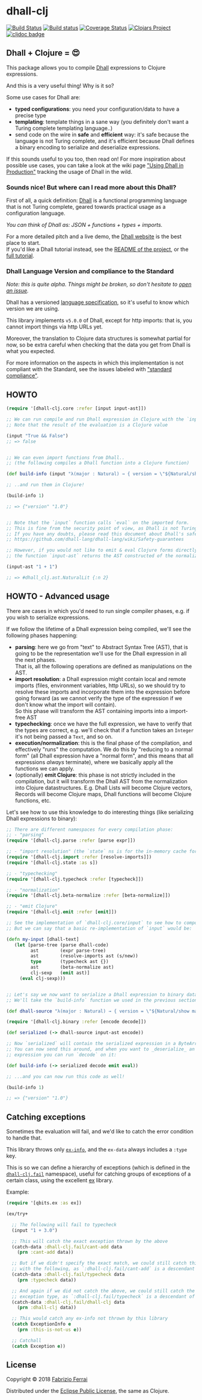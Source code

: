 # dhall-clj

[![Build Status](https://travis-ci.org/f-f/dhall-clj.svg?branch=master)](https://travis-ci.org/f-f/dhall-clj)
[![Build status](https://ci.appveyor.com/api/projects/status/l7ntvofkhy9iwh28/branch/master?svg=true)](https://ci.appveyor.com/project/f-f/dhall-clj/branch/master)
[![Coverage Status](https://coveralls.io/repos/github/f-f/dhall-clj/badge.svg?branch=master)](https://coveralls.io/github/f-f/dhall-clj?branch=master)
[![Clojars Project](https://img.shields.io/clojars/v/dhall-clj/dhall-clj.svg)](https://clojars.org/dhall-clj/dhall-clj)
[![cljdoc badge](https://cljdoc.xyz/badge/dhall-clj/dhall-clj)](https://cljdoc.xyz/d/dhall-clj/dhall-clj/CURRENT)

## Dhall + Clojure = 😍

This package allows you to compile [Dhall][dhall] expressions to Clojure expressions.

And this is a very useful thing! Why is it so?

Some use cases for Dhall are:
- **typed configurations**: you need your configuration/data to have a precise type
- **templating**: template things in a sane way (you definitely don't want a Turing complete
  templating language..)
- send code on the wire in **safe** and **efficient** way: it's safe because the language is not
  Turing complete, and it's efficient because Dhall defines a binary encoding to serialize and 
  deserialize expressions.

If this sounds useful to you too, then read on! For more inspiration about possible use cases, you can
take a look at the wiki page ["Using Dhall in Production"][dhall-production] tracking the usage of
Dhall in the wild.

### Sounds nice! But where can I read more about this Dhall?

First of all, a quick definition: [Dhall][dhall] is a functional programming language that is not
Turing complete, geared towards practical usage as a configuration language.

*You can think of Dhall as: JSON + functions + types + imports.*

For a more detailed pitch and a live demo, the [Dhall website][dhall] is the best place to start.  
If you'd like a Dhall tutorial instead, see the [README of the project][dhall-repo], 
or the [full tutorial][dhall-tutorial].

### Dhall Language Version and compliance to the Standard

*Note: this is quite alpha. Things might be broken, so don't hesitate to [open an issue][issues].*

Dhall has a versioned [language specification][dhall-repo], so it's useful to know which version we are using.

This library implements `v5.0.0` of Dhall, except for http imports: that is, you cannot import things via
http URLs yet.

Moreover, the translation to Clojure data structures is somewhat partial for now, so be extra careful when
checking that the data you get from Dhall is what you expected.

For more information on the aspects in which this implementation is not compliant with the Standard, see
the issues labeled with ["standard compliance"][standard-compliance-issues].

## HOWTO

```clojure
(require '[dhall-clj.core :refer [input input-ast]])

;; We can run compile and run Dhall expression in Clojure with the `input` function.
;; Note that the result of the evaluation is a Clojure value

(input "True && False")
;; => false


;; We can even import functions from Dhall..
;; (the following compiles a Dhall function into a Clojure function)

(def build-info (input "λ(major : Natural) → { version = \"${Natural/show major}.0\" }"))

;; ..and run them in Clojure!

(build-info 1)

;; => {"version" "1.0"}


;; Note that the `input` function calls `eval` on the imported form.
;; This is fine from the security point of view, as Dhall is not Turing Complete.
;; If you have any doubts, please read this document about Dhall's safety guarantees:
;; https://github.com/dhall-lang/dhall-lang/wiki/Safety-guarantees

;; However, if you would not like to emit & eval Clojure forms directly,
;; the function `input-ast` returns the AST constructed of the normalized expression:

(input-ast "1 + 1")

;; => #dhall_clj.ast.NaturalLit {:n 2}
```

## HOWTO - Advanced usage

There are cases in which you'd need to run single compiler phases, e.g. if you wish to
serialize expressions.

If we follow the lifetime of a Dhall expression being compiled, we'll see the following
phases happening:
- **parsing**: here we go from "text" to Abstract Syntax Tree (AST), that is going to be the
  representation we'll use for the Dhall expression in all the next phases.  
  That is, all the following operations are defined as manipulations on the AST.
- **import resolution**: a Dhall expression might contain local and remote imports (files,
  environment variables, http URLs), so we should try to resolve these imports and incorporate
  them into the expression before going forward (as we cannot verify the type of the expression
  if we don't know what the import will contain).  
  So this phase will transform the AST containing imports into a import-free AST
- **typechecking**: once we have the full expression, we have to verify that the types are correct,
  e.g. we'll check that if a function takes an `Integer` it's not being passed a `Text`, and so on.
- **execution/normalization**: this is the final phase of the compilation, and effectively "runs"
  the computation. We do this by "reducing to a normal form" (all Dhall expression have a "normal form",
  and this means that all expressions *always* terminate), where we basically apply all the functions
  we can apply.
- (optionally) **emit Clojure**: this phase is not strictly included in the compilation, but it will
  transform the Dhall AST from the normalization into Clojure datastructures. E.g. Dhall Lists will
  become Clojure vectors, Records will become Clojure maps, Dhall functions will become Clojure functions,
  etc.

Let's see how to use this knowledge to do interesting things (like serializing Dhall expressions to binary):
```clojure
;; There are different namespaces for every compilation phase:
;; - "parsing"
(require '[dhall-clj.parse :refer [parse expr]])

;; - "import resolution" (the `state` ns is for the in-memory cache for imports)
(require '[dhall-clj.import :refer [resolve-imports]])
(require '[dhall-clj.state :as s])

;; - "typechecking"
(require '[dhall-clj.typecheck :refer [typecheck]])

;; - "normalization"
(require '[dhall-clj.beta-normalize :refer [beta-normalize]])

;; - "emit Clojure"
(require '[dhall-clj.emit :refer [emit]])

;; See the implementation of `dhall-clj.core/input` to see how to compose them together properly
;; But we can say that a basic re-implementation of `input` would be:

(defn my-input [dhall-text]
   (let [parse-tree (parse dhall-code)
         ast        (expr parse-tree)
         ast        (resolve-imports ast (s/new))
         type       (typecheck ast {})
         ast        (beta-normalize ast)
         clj-sexp   (emit ast)]
     (eval clj-sexp)))


;; Let's say we now want to serialize a Dhall expression to binary data.
;; We'll take the `build-info` function we used in the previous section to demonstrate this

(def dhall-source "λ(major : Natural) → { version = \"${Natural/show major}.0\" }")

(require '[dhall-clj.binary :refer [encode decode]])

(def serialized (-> dhall-source input-ast encode))

;; Now `serialized` will contain the serialized expression in a ByteArray.
;; You can now send this around, and when you want to _deserialize_ an encoded
;; expression you can run `decode` on it:

(def build-info (-> serialized decode emit eval))

;; ...and you can now run this code as well!

(build-info 1)

;; => {"version" "1.0"}
```

## Catching exceptions

Sometimes the evaluation will fail, and we'd like to catch the error condition to handle that.

This library throws only [`ex-info`][ex-info], and the `ex-data` always includes a `:type` key.

This is so we can define a hierarchy of exceptions (which is defined in the [`dhall-clj.fail`][fail]
namespace), useful for catching groups of exceptions of a certain class, using the excellent [ex][ex]
library.

Example:

```clojure
(require '[qbits.ex :as ex])

(ex/try+

  ;; The following will fail to typecheck
  (input "1 + 3.0")

  ;; This will catch the exact exception thrown by the above
  (catch-data :dhall-clj.fail/cant-add data
    (prn :cant-add data))

  ;; But if we didn't specify the exact match, we could still catch this
  ;; with the following, as `:dhall-clj.fail/cant-add` is a descendant of `:dhall-clj.fail/typecheck`
  (catch-data :dhall-clj.fail/typecheck data
    (prn :typecheck data))

  ;; And again if we did not catch the above, we could still catch the "library-wide"
  ;; exception type, as `:dhall-clj.fail/typecheck` is a descendant of `:dhall-clj.fail/dhall-clj`
  (catch-data :dhall-clj.fail/dhall-clj data
    (prn :dhall-clj data))

  ;; This would catch any ex-info not thrown by this library
  (catch ExceptionInfo e
    (prn :this-is-not-us e))

  ;; Catchall
  (catch Exception e))
```

## License

Copyright © 2018 [Fabrizio Ferrai](http://twitter.com/fabferrai)

Distributed under the
[Eclipse Public License](http://www.eclipse.org/legal/epl-v10.html),
the same as Clojure.

[dhall]: https://dhall-lang.org
[dhall-repo]: https://github.com/dhall-lang/dhall-lang
[dhall-tutorial]: http://hackage.haskell.org/package/dhall-1.20.1/docs/Dhall-Tutorial.html
[dhall-production]: https://github.com/dhall-lang/dhall-lang/wiki/Dhall-in-production
[issues]: https://github.com/f-f/dhall-clj/issues
[ex]: https://github.com/mpenet/ex
[ex-info]: https://clojuredocs.org/clojure.core/ex-info
[fail]: ./src/dhall_clj/fail.clj
[standard-compliance-issues]: https://github.com/f-f/dhall-clj/issues?q=is%3Aissue+is%3Aopen+label%3A%22standard+compliance%22

